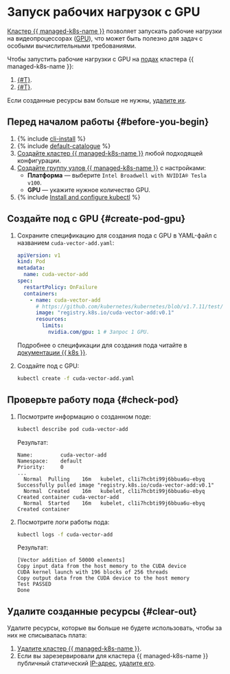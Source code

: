 # Запуск рабочих нагрузок с GPU

[Кластер {{ managed-k8s-name }}](../concepts/index.md#kubernetes-cluster) позволяет запускать рабочие нагрузки на видеопроцессорах ([GPU](../../compute/concepts/gpus.md)), что может быть полезно для задач с особыми вычислительными требованиями.

Чтобы запустить рабочие нагрузки с GPU на [подах](../concepts/index.md#pod) кластера {{ managed-k8s-name }}:
1. [{#T}](#create-pod-gpu).
1. [{#T}](#check-pod).

Если созданные ресурсы вам больше не нужны, [удалите их](#delete-resources).

## Перед началом работы {#before-you-begin}

1. {% include [cli-install](../../_includes/cli-install.md) %}
1. {% include [default-catalogue](../../_includes/default-catalogue.md) %}
1. [Создайте кластер {{ managed-k8s-name }}](../operations/kubernetes-cluster/kubernetes-cluster-create.md) любой подходящей конфигурации.
1. [Создайте группу узлов {{ managed-k8s-name }}](../operations/node-group/node-group-create.md) с настройками:
   * **Платформа** — выберите `Intel Broadwell with NVIDIA® Tesla v100`.
   * **GPU** — укажите нужное количество GPU.
1. {% include [Install and configure kubectl](../../_includes/managed-kubernetes/kubectl-install.md) %}

## Создайте под с GPU {#create-pod-gpu}

1. Сохраните спецификацию для создания пода с GPU в YAML-файл с названием `cuda-vector-add.yaml`:

   ```yaml
   apiVersion: v1
   kind: Pod
   metadata:
     name: cuda-vector-add
   spec:
     restartPolicy: OnFailure
     containers:
       - name: cuda-vector-add
         # https://github.com/kubernetes/kubernetes/blob/v1.7.11/test/images/nvidia-cuda/Dockerfile
         image: "registry.k8s.io/cuda-vector-add:v0.1"
         resources:
           limits:
             nvidia.com/gpu: 1 # Запрос 1 GPU.
   ```

   Подробнее о спецификации для создания пода читайте в [документации {{ k8s }}](https://kubernetes.io/docs/reference/generated/kubernetes-api/v1.25/#pod-v1-core).
1. Создайте под с GPU:

   ```bash
   kubectl create -f cuda-vector-add.yaml
   ```

## Проверьте работу пода {#check-pod}

1. Посмотрите информацию о созданном поде:

   ```bash
   kubectl describe pod cuda-vector-add
   ```

   Результат:

   ```text
   Name:         cuda-vector-add
   Namespace:    default
   Priority:     0
   ...
     Normal  Pulling    16m   kubelet, cl1i7hcbti99j6bbua6u-ebyq  Successfully pulled image "registry.k8s.io/cuda-vector-add:v0.1"
     Normal  Created    16m   kubelet, cl1i7hcbti99j6bbua6u-ebyq  Created container cuda-vector-add
     Normal  Started    16m   kubelet, cl1i7hcbti99j6bbua6u-ebyq  Created container
   ```

1. Посмотрите логи работы пода:

   ```bash
   kubectl logs -f cuda-vector-add
   ```

   Результат:

   ```text
   [Vector addition of 50000 elements]
   Copy input data from the host memory to the CUDA device
   CUDA kernel launch with 196 blocks of 256 threads
   Copy output data from the CUDA device to the host memory
   Test PASSED
   Done
   ```

## Удалите созданные ресурсы {#clear-out}

Удалите ресурсы, которые вы больше не будете использовать, чтобы за них не списывалась плата:
1. [Удалите кластер {{ managed-k8s-name }}](../../managed-kubernetes/operations/kubernetes-cluster/kubernetes-cluster-delete.md).
1. Если вы зарезервировали для кластера {{ managed-k8s-name }} публичный статический [IP-адрес](../../vpc/concepts/address.md), [удалите его](../../vpc/operations/address-delete.md).